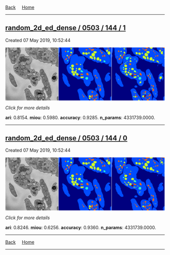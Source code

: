
[Back](..)&nbsp;&nbsp;&nbsp;&nbsp;&nbsp;[Home](https://leapmanlab.github.io/snapshots)

---

<div class="summary"><a href="1"><h2>random_2d_ed_dense / 0503 / 144 / 1</h2></a><p>Created 07 May 2019, 10:52:44
</p><a href="1"><img src="1/media/summary.png" align="center"></a><p>
<i>Click for more details</i>
</p></div>

**ari**: 0.8154. **miou**: 0.5980. **accuracy**: 0.9285. **n_params**: 4331739.0000. 

---

<div class="summary"><a href="0"><h2>random_2d_ed_dense / 0503 / 144 / 0</h2></a><p>Created 07 May 2019, 10:52:44
</p><a href="0"><img src="0/media/summary.png" align="center"></a><p>
<i>Click for more details</i>
</p></div>

**ari**: 0.8246. **miou**: 0.6256. **accuracy**: 0.9360. **n_params**: 4331739.0000. 

---

[Back](..)&nbsp;&nbsp;&nbsp;&nbsp;&nbsp;[Home](https://leapmanlab.github.io/snapshots)

---